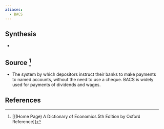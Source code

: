```yaml
---
aliases:
  - BACS
---
```

## Synthesis
- 
## Source [^1]
- The system by which depositors instruct their banks to make payments to named accounts, without the need to use a cheque. BACS is widely used for payments of dividends and wages.
## References

[^1]: [[(Home Page) A Dictionary of Economics 5th Edition by Oxford Reference]]